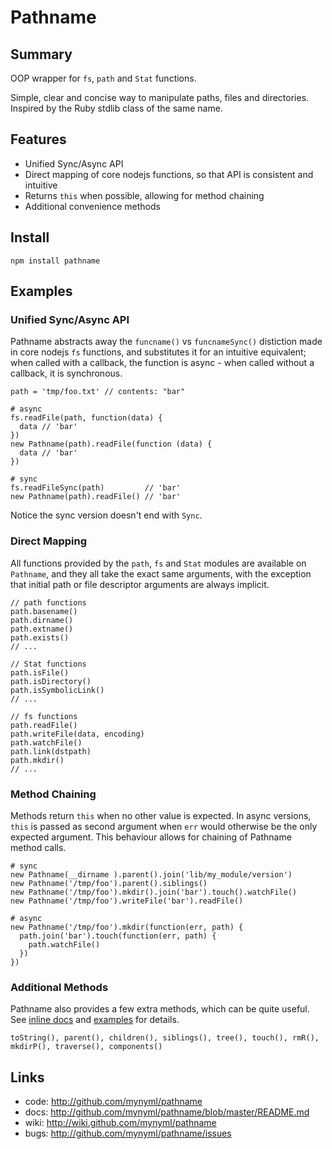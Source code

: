 Pathname
========

Summary
-------
OOP wrapper for `fs`, `path` and `Stat` functions.

Simple, clear and concise way to manipulate paths, files and directories.
Inspired by the Ruby stdlib class of the same name.


Features
--------
* Unified Sync/Async API
* Direct mapping of core nodejs functions, so that API is consistent and intuitive
* Returns `this` when possible, allowing for method chaining
* Additional convenience methods


Install
-------

    npm install pathname


Examples
--------

### Unified Sync/Async API

Pathname abstracts away the `funcname()` vs `funcnameSync()` distiction made in
core nodejs `fs` functions, and substitutes it for an intuitive equivalent;
when called with a callback, the function is async - when called without a
callback, it is synchronous.

    path = 'tmp/foo.txt' // contents: "bar"

    # async
    fs.readFile(path, function(data) {
      data // 'bar'
    })
    new Pathname(path).readFile(function (data) {
      data // 'bar'
    })

    # sync
    fs.readFileSync(path)         // 'bar'
    new Pathname(path).readFile() // 'bar'

Notice the sync version doesn't end with `Sync`.


### Direct Mapping

All functions provided by the `path`, `fs` and `Stat` modules are available on
`Pathname`, and they all take the exact same arguments, with the exception that
initial path or file descriptor arguments are always implicit.

    // path functions
    path.basename()
    path.dirname()
    path.extname()
    path.exists()
    // ...

    // Stat functions
    path.isFile()
    path.isDirectory()
    path.isSymbolicLink()
    // ...

    // fs functions
    path.readFile()
    path.writeFile(data, encoding)
    path.watchFile()
    path.link(dstpath)
    path.mkdir()
    // ...
    

### Method Chaining

Methods return `this` when no other value is expected. In async versions,
`this` is passed as second argument when `err` would otherwise be the only
expected argument. This behaviour allows for chaining of Pathname method calls.

    # sync
    new Pathname(__dirname ).parent().join('lib/my_module/version')
    new Pathname('/tmp/foo').parent().siblings()
    new Pathname('/tmp/foo').mkdir().join('bar').touch().watchFile()
    new Pathname('/tmp/foo').writeFile('bar').readFile()

    # async
    new Pathname('/tmp/foo').mkdir(function(err, path) {
      path.join('bar').touch(function(err, path) {
        path.watchFile()
      })
    })


### Additional Methods

Pathname also provides a few extra methods, which can be quite useful. See
[inline docs][1] and [examples][2] for details.

    toString(), parent(), children(), siblings(), tree(), touch(), rmR(),
    mkdirP(), traverse(), components()


Links
-----

* code:  <http://github.com/mynyml/pathname>
* docs:  <http://github.com/mynyml/pathname/blob/master/README.md>
* wiki:  <http://wiki.github.com/mynyml/pathname>
* bugs:  <http://github.com/mynyml/pathname/issues>




[1]:  https://github.com/mynyml/pathname/blob/master/src/pathname.coffee
[2]:  https://github.com/mynyml/pathname/blob/master/examples.coffee

